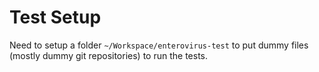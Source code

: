 # Test Setup

Need to setup a folder `~/Workspace/enterovirus-test` to put dummy files (mostly dummy git repositories) to run the tests.
